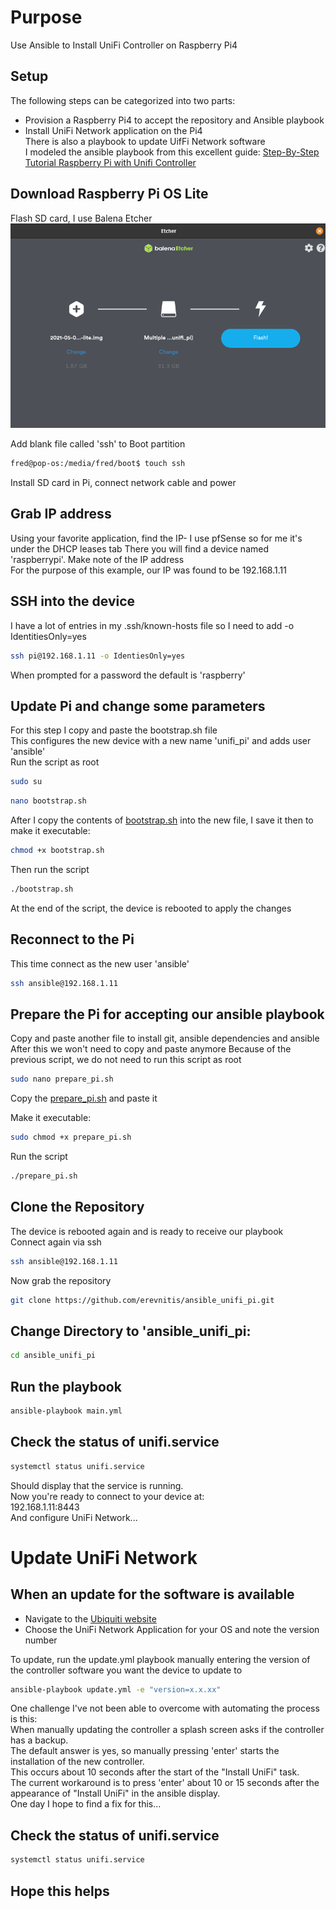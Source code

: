 # Purpose
Use Ansible to Install UniFi Controller on Raspberry Pi4  

## Setup
The following steps can be categorized into two parts:
- Provision a Raspberry Pi4 to accept the repository and Ansible playbook
- Install UniFi Network application on the Pi4  
There is also a playbook to update UifFi Network software  
I modeled the ansible playbook from this excellent guide:
[Step-By-Step Tutorial Raspberry Pi with Unifi Controller](https://community.ui.com/questions/Step-By-Step-Tutorial-Guide-Raspberry-Pi-with-UniFi-Controller-and-Pi-hole-from-scratch-headless/e8a24143-bfb8-4a61-973d-0b55320101dc)

## Download Raspberry Pi OS Lite
Flash SD card, I use Balena Etcher  
![Balena Etcher](/files/balena_unifi_pi.png)  

Add blank file called 'ssh' to Boot partition
```bash
fred@pop-os:/media/fred/boot$ touch ssh
```
Install SD card in Pi, connect network cable and power
## Grab IP address
Using your favorite application, find the IP- I use pfSense so for me it's under the DHCP leases tab
There you will find a device named 'raspberrypi'.  Make note of the IP address  
For the purpose of this example, our IP was found to be 192.168.1.11

## SSH into the device
I have a lot of entries in my .ssh/known-hosts file so I need to add -o IdentitiesOnly=yes
```bash
ssh pi@192.168.1.11 -o IdentiesOnly=yes
```
When prompted for a password the default is 'raspberry'

## Update Pi and change some parameters
For this step I copy and paste the bootstrap.sh file  
This configures the new device with a new name 'unifi_pi' and adds user 'ansible'  
Run the script as root
```bash
sudo su
```  
```bash
nano bootstrap.sh
```
After I copy the contents of [bootstrap.sh](files/bootstrap.sh) into the new file, I save it then to make it executable:
```bash
chmod +x bootstrap.sh
```
Then run the script
```bash
./bootstrap.sh
```
At the end of the script, the device is rebooted to apply the changes
## Reconnect to the Pi
This time connect as the new user 'ansible'
```bash
ssh ansible@192.168.1.11
```
## Prepare the Pi for accepting our ansible playbook
Copy and paste another file to install git, ansible dependencies and ansible  
After this we won't need to copy and paste anymore
Because of the previous script, we do not need to run this script as root
```bash
sudo nano prepare_pi.sh
```
Copy the [prepare_pi.sh](files/prepare_pi.sh) and paste it  

Make it executable:
```bash
sudo chmod +x prepare_pi.sh
``` 
Run the script
```bash
./prepare_pi.sh
```

## Clone the Repository
The device is rebooted again and is ready to receive our playbook  
Connect again via ssh
```bash
ssh ansible@192.168.1.11
```
Now grab the repository
```bash
git clone https://github.com/erevnitis/ansible_unifi_pi.git
```
## Change Directory to 'ansible_unifi_pi:
```bash
cd ansible_unifi_pi
```
## Run the playbook
```bash
ansible-playbook main.yml
```
## Check the status of unifi.service
```bash
systemctl status unifi.service
```
Should display that the service is running.  
Now you're ready to connect to your device at:  
192.168.1.11:8443  
And configure UniFi Network...


# Update UniFi Network
## When an update for the software is available
- Navigate to the [Ubiquiti website](https://www.ui.com/download/unifi)
- Choose the UniFi Network Application for your OS and note the version number  

To update, run the update.yml playbook manually entering the version of the controller software you want the device to update to
```bash
ansible-playbook update.yml -e "version=x.x.xx"
```
One challenge I've not been able to overcome with automating the process is this:  
When manually updating the controller a splash screen asks if the controller has a backup.  
The default answer is yes, so manually pressing 'enter' starts the installation of the new controller.  
This occurs about 10 seconds after the start of the "Install UniFi" task.  
The current workaround is to press 'enter' about 10 or 15 seconds after the appearance of "Install UniFi" in the ansible display.  
One day I hope to find a fix for this...  

## Check the status of unifi.service
```bash
systemctl status unifi.service
```
## Hope this helps